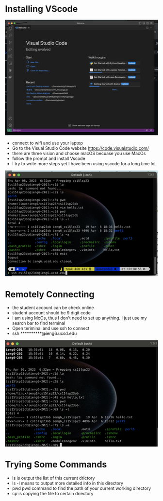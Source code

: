 # Installing VScode

![Image](vscode.png)

* connect to wifi and use your laptop
* Go to the Visual Studio Code website https://code.visualstudio.com/
* there are three vision and choose macOS becuase you use MacOs
* follow the prompt and install Vscode
* I try to write more steps yet I have been using vscode for a long time lol.

![Image](remote.png)

# Remotely Connecting

* the student account can be check online
* student account should be 9 digit code
* I am using McOs, thus I don't need to set up anything. I just use my search bar to find terminal
* Open teriminal and use ssh to connect
* ssh **********@ieng6.ucsd.edu

![Image](terminal.png)
# Trying Some Commands
* ls is output the list of this current drictory
* ls -l means to output more detailed info in this directory
* pwd  pwd command to find the path of your current working directory
* cp is copying the file to certain driectory


